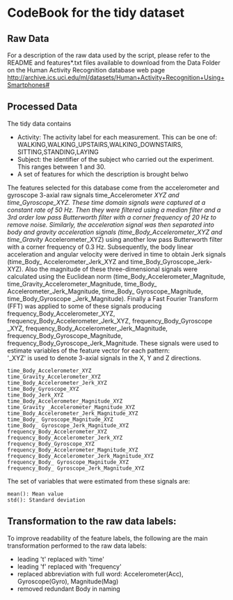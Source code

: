 CodeBook for the tidy dataset
==============================

Raw Data
-----------------
For a description of the raw data used by the script, please refer to the README and features*.txt files available to download from the Data Folder on the Human Activity Recognition database web page
http://archive.ics.uci.edu/ml/datasets/Human+Activity+Recognition+Using+Smartphones#

Processed Data
-----------------
The tidy data contains
- Activity: The activity label for each measurement. This can be one of: WALKING,WALKING_UPSTAIRS,WALKING_DOWNSTAIRS, SITTING,STANDING,LAYING
- Subject: the identifier of the subject who carried out the experiment. This ranges between 1 and 30.
- A set of features for which the description is brought belwo

The features selected for this database come from the accelerometer and gyroscope 3-axial raw signals time_Accelerometer _XYZ and time_Gyroscope_XYZ. These time domain signals were captured at a constant rate of 50 Hz. Then they were filtered using a median filter and a 3rd order low pass Butterworth filter with a corner frequency of 20 Hz to remove noise. Similarly, the acceleration signal was then separated into body and gravity acceleration signals (time_Body_Accelerometer_XYZ and time_Gravity_ Accelerometer_XYZ) using another low pass Butterworth filter with a corner frequency of 0.3 Hz. 
Subsequently, the body linear acceleration and angular velocity were derived in time to obtain Jerk signals (time_Body_ Accelerometer_Jerk_XYZ and time_Body_Gyroscope_Jerk-XYZ). Also the magnitude of these three-dimensional signals were calculated using the Euclidean norm (time_Body_Accelerometer_Magnitude, time_Gravity_Accelerometer_Magnitude, time_Body_ Accelerometer_Jerk_Magnitude, time_Body_ Gyroscope_Magnitude, time_Body_Gyroscope _Jerk_Magnitude). 
Finally a Fast Fourier Transform (FFT) was applied to some of these signals producing frequency_Body_Accelerometer_XYZ, frequency_Body_Accelerometer_Jerk_XYZ, frequency_Body_Gyroscope _XYZ, frequency_Body_Accelerometer_Jerk_Magnitude, frequency_Body_Gyroscope_Magnitude, frequency_Body_Gyroscope_Jerk_Magnitude. 
These signals were used to estimate variables of the feature vector for each pattern:  
'_XYZ' is used to denote 3-axial signals in the X, Y and Z directions.
```
time_Body_Accelerometer_XYZ
time_Gravity_Accelerometer_XYZ
time_Body_Accelerometer_Jerk_XYZ
time_Body_Gyroscope_XYZ
time_Body_Jerk_XYZ
time_Body_Accelerometer_Magnitude_XYZ
time_Gravity _Accelerometer_Magnitude_XYZ
time_Body_Accelerometer_Jerk_Magnitude_XYZ
time_Body_ Gyroscope_Magnitude_XYZ
time_Body_ Gyroscope_Jerk_Magnitude_XYZ
frequency_Body_Accelerometer_XYZ
frequency_Body_Accelerometer_Jerk_XYZ
frequency_Body_Gyroscope_XYZ
frequency_Body_Accelerometer_Magnitude_XYZ
frequency_Body_Accelerometer_Jerk_Magnitude_XYZ
frequency_Body_ Gyroscope_Magnitude_XYZ
frequency_Body_ Gyroscope_Jerk_Magnitude_XYZ
```
The set of variables that were estimated from these signals are: 
```
mean(): Mean value
std(): Standard deviation
```
Transformation to the raw data labels:
--------------------------------------
To improve readability of the feature labels, the following are the main transformation performed to the raw data labels:
- leading 't' replaced with 'time'
- leading 'f' replaced with 'frequency'
- replaced abbreviation with full word: Accelerometer(Acc), Gyroscope(Gyro), Magnitude(Mag)
- removed redundant Body in naming

